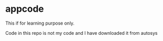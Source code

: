 # appcode
This if for learning purpose only.

Code in this repo is not my code and I have downloaded it from autosys
